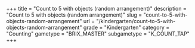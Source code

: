 +++
title = "Count to 5 with objects (random arrangement)"
description = "Count to 5 with objects (random arrangement)"
slug = "count-to-5-with-objects-random-arrangement"
url = "/kindergarten/count-to-5-with-objects-random-arrangement"
grade = "Kindergarten"
category = "Counting"
gametype = "BRIX_MASTER"
subgametype = "K_COUNT_TAP"
+++